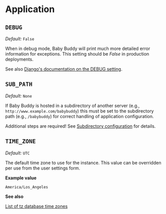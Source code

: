 # Application

## `DEBUG`

_Default:_ `False`

When in debug mode, Baby Buddy will print much more detailed error information
for exceptions. This setting should be _False_ in production deployments.

See also [Django's documentation on the DEBUG setting](https://docs.djangoproject.com/en/5.0/ref/settings/#debug).

## `SUB_PATH`

_Default:_ `None`

If Baby Buddy is hosted in a subdirectory of another server (e.g., `http://www.example.com/babybuddy`)
this must be set to the subdirectory path (e.g., `/babybuddy`) for correct handling of
application configuration.

Additional steps are required! See [Subdirectory configuration](../setup/subdirectory.md) for
details.

## `TIME_ZONE`

_Default:_ `UTC`

The default time zone to use for the instance. This value can be overridden per use from
the user settings form.

**Example value**

    America/Los_Angeles

**See also**

[List of tz database time zones](https://en.wikipedia.org/wiki/List_of_tz_database_time_zones)
